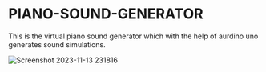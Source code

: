 # PIANO-SOUND-GENERATOR
This is the virtual piano sound generator which with the help of aurdino uno generates sound simulations.

![Screenshot 2023-11-13 231816](https://github.com/ArihaVishant/PIANO-SOUND-GENERATOR/assets/140800706/f56dfae8-8671-4471-8264-3abce864a06d)
